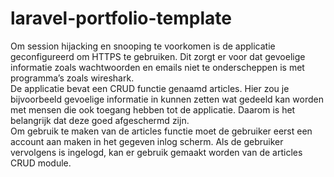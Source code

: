 # laravel-portfolio-template
Om session hijacking en snooping te voorkomen is de applicatie geconfigureerd om HTTPS te gebruiken. Dit zorgt er voor dat gevoelige informatie zoals wachtwoorden en emails niet te onderscheppen is met programma’s zoals wireshark.
<br>
De applicatie bevat een CRUD functie genaamd articles. Hier zou je bijvoorbeeld gevoelige informatie in kunnen zetten wat gedeeld kan worden met mensen die ook toegang hebben tot de applicatie. Daarom is het belangrijk dat deze goed afgeschermd zijn.
<br>
Om gebruik te maken van de articles functie moet de gebruiker eerst een account aan maken in het gegeven inlog scherm. Als de gebruiker vervolgens is ingelogd, kan er gebruik gemaakt worden van de articles CRUD module.
